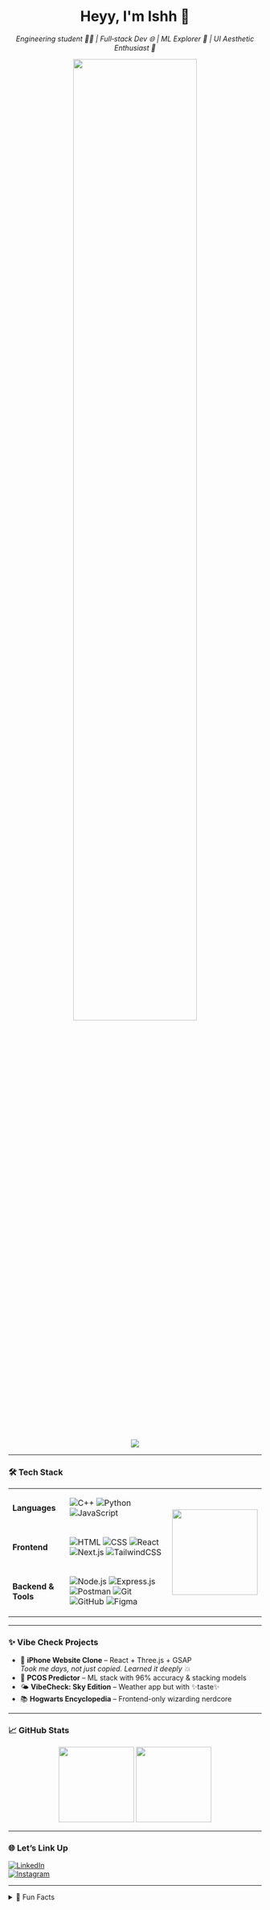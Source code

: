 <h1 align="center">Heyy, I'm Ishh 👋</h1>
<p align="center">
  <i>Engineering student 👩‍💻 | Full‑stack Dev 🌐 | ML Explorer 🤖 | UI Aesthetic Enthusiast 🎨</i>
</p>

<p align="center">
  <img src="ArtDesignGIFbydualvoidanima-ezgif.com-crop.gif" width="70%" />
</p>


<p align="center">
  <img src="https://readme-typing-svg.demolab.com/?font=Fira+Code&size=22&pause=1000&color=00B2FF&center=true&vCenter=true&width=690&lines=Frontend+lover+who+flirts+with+backend+sometimes+%F0%9F%98%8F;Building+cool+things+with+React+%2B+Node;Learning+Machine+Learning+on+zero+sleep+%F0%9F%A4%B7%E2%80%8D%E2%99%80%EF%B8%8F" />
</p>


---

### 🛠️ Tech Stack

<table>
  <tr>
    <td><b>Languages</b></td>
    <td>

![C++](https://img.shields.io/badge/C++-00599C?style=flat&logo=c%2B%2B&logoColor=white)
![Python](https://img.shields.io/badge/Python-3776AB?style=flat&logo=python&logoColor=white)
![JavaScript](https://img.shields.io/badge/JavaScript-F7DF1E?style=flat&logo=javascript&logoColor=black)

</td>
    <td rowspan="3">
      <img src="https://media.giphy.com/media/hqU2KkjW5bE2v2Z7Q2/giphy.gif" width="170"/>
    </td>
  </tr>
  <tr>
    <td><b>Frontend</b></td>
    <td>

![HTML](https://img.shields.io/badge/HTML5-E34F26?style=flat&logo=html5&logoColor=white)
![CSS](https://img.shields.io/badge/CSS3-1572B6?style=flat&logo=css3&logoColor=white)
![React](https://img.shields.io/badge/React-61DAFB?style=flat&logo=react&logoColor=black)
![Next.js](https://img.shields.io/badge/Next.js-000000?style=flat&logo=nextdotjs)
![TailwindCSS](https://img.shields.io/badge/Tailwind-06B6D4?style=flat&logo=tailwindcss&logoColor=white)

</td>
  </tr>
  <tr>
    <td><b>Backend & Tools</b></td>
    <td>

![Node.js](https://img.shields.io/badge/Node.js-339933?style=flat&logo=nodedotjs&logoColor=white)
![Express.js](https://img.shields.io/badge/Express-000000?style=flat&logo=express&logoColor=white)
![Postman](https://img.shields.io/badge/Postman-FF6C37?style=flat&logo=postman&logoColor=white)
![Git](https://img.shields.io/badge/Git-F05032?style=flat&logo=git&logoColor=white)
![GitHub](https://img.shields.io/badge/GitHub-181717?style=flat&logo=github)
![Figma](https://img.shields.io/badge/Figma-F24E1E?style=flat&logo=figma&logoColor=white)

</td>
  </tr>
</table>

---

### ✨ Vibe Check Projects

- 🎨 **iPhone Website Clone** – React + Three.js + GSAP  
  *Took me days, not just copied. Learned it deeply 💥*
- 🧬 **PCOS Predictor** – ML stack with 96% accuracy & stacking models  
- 🌤️ **VibeCheck: Sky Edition** – Weather app but with ✨taste✨  
- 📚 **Hogwarts Encyclopedia** – Frontend-only wizarding nerdcore

---

### 📈 GitHub Stats

<p align="center">
  <img src="https://github-readme-stats.vercel.app/api?username=Ishhh16&show_icons=true&theme=tokyonight" height="150"/>
  <img src="https://github-readme-streak-stats.herokuapp.com?user=Ishhh16&theme=tokyonight" height="150"/>
</p>

---

### 🌐 Let’s Link Up

[![LinkedIn](https://img.shields.io/badge/-LinkedIn-0e76a8?style=flat&logo=linkedin&logoColor=white)](https://www.linkedin.com/in/ishanvi-srivastava-16i/)  
[![Instagram](https://img.shields.io/badge/-Instagram-E4405F?style=flat&logo=instagram&logoColor=white)](https://instagram.com/silvermistt.16)

---

<details>
<summary>💬 Fun Facts</summary>
<ul>
  <li>✨ My Tailwind game is stronger than my sleep schedule</li>
  <li>🧋 UI/UX > IRL chaos any day</li>
  <li>🦾 Peak productivity: 12am to existential crisis</li>
</ul>
</details>

